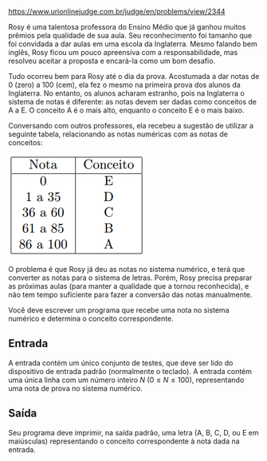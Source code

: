 https://www.urionlinejudge.com.br/judge/en/problems/view/2344

Rosy é uma talentosa professora do Ensino Médio que já ganhou muitos prêmios
pela qualidade de sua aula. Seu reconhecimento foi tamanho que foi convidada a
dar aulas em uma escola da Inglaterra. Mesmo falando bem inglês, Rosy ficou um
pouco apreensiva com a responsabilidade, mas resolveu aceitar a proposta e
encará-la como um bom desafio.

Tudo ocorreu bem para Rosy até o dia da prova. Acostumada a dar notas de 0
(zero) a 100 (cem), ela fez o mesmo na primeira prova dos alunos da
Inglaterra. No entanto, os alunos acharam estranho, pois na Inglaterra o
sistema de notas é diferente: as notas devem ser dadas como conceitos de A a
E. O conceito A é o mais alto, enquanto o conceito E é o mais baixo.

Conversando com outros professores, ela recebeu a sugestão de utilizar a
seguinte tabela, relacionando as notas numéricas com as notas de conceitos:

![](imgs/UOJ_167_G.png)

O problema é que Rosy já deu as notas no sistema numérico, e terá que
converter as notas para o sistema de letras. Porém, Rosy precisa preparar as
próximas aulas (para manter a qualidade que a tornou reconhecida), e não tem
tempo suficiente para fazer a conversão das notas manualmente.

Você deve escrever um programa que recebe uma nota no sistema numérico e
determina o conceito correspondente.

## Entrada

A entrada contém um único conjunto de testes, que deve ser lido do dispositivo
de entrada padrão (normalmente o teclado). A entrada contém uma única linha
com um número inteiro $N$ ($0 \leq N \leq 100$), representando uma nota de
prova no sistema numérico.

## Saída

Seu programa deve imprimir, na saída padrão, uma letra (A, B, C, D, ou E em
maiúsculas) representando o conceito correspondente à nota dada na entrada.
